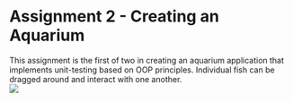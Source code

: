 # Assignment 2 - Creating an Aquarium
This assignment is the first of two in creating an aquarium application that implements unit-testing based on OOP principles. Individual fish can be dragged around and interact with one another.
<br> <img src="https://i.imgur.com/FC5UHTw.png"> <br>
